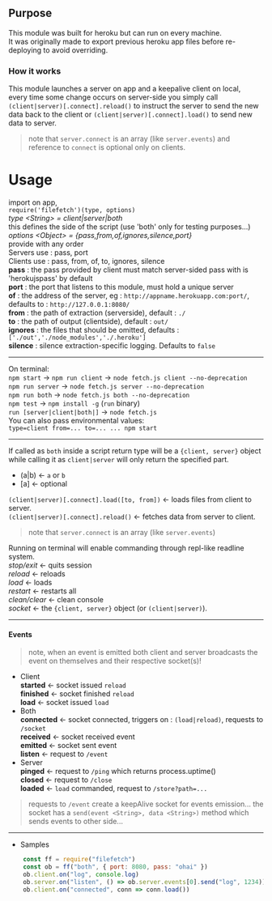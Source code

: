 ## Purpose  
This module was built for heroku but can run on every machine.  
It was originally made to export previous heroku app files before re-deploying to avoid overriding.  
  
### How it works  
This module launches a server on app and a keepalive client on local,  
every time some change occurs on server-side you simply call `(client|server)[.connect].reload()` to instruct the server to send the new data back to the client or `(client|server)[.connect].load()` to send new data to server.  
> note that `server.connect` is an array (like `server.events`) and reference to `connect` is optional only on clients.  
  
# Usage
import on app,  
`require('filefetch')(type, options)`  
*type \<String> = client|server|both*  
this defines the side of the script (use 'both' only for testing purposes...)  
*options \<Object> = {pass,from,of,ignores,silence,port}*  
provide with any order  
Servers use : pass, port  
Clients use : pass, from, of, to, ignores, silence  
**pass** : the pass provided by client must match server-sided pass with is 'herokujspass' by default  
**port** : the port that listens to this module, must hold a unique server  
**of** : the address of the server, eg : `http://appname.herokuapp.com:port/`, defaults to : `http://127.0.0.1:8080/`  
**from** : the path of extraction (serverside), default : `./`  
**to** : the path of output (clientside), default : `out/`  
**ignores** : the files that should be omitted, defaults : `['./out','./node_modules','./.heroku']`  
**silence** : silence extraction-specific logging. Defaults to `false`  
  
***
  
On terminal:  
`npm start` -> `npm run client` -> `node fetch.js client --no-deprecation`  
`npm run server` -> `node fetch.js server --no-deprecation`  
`npm run both` -> `node fetch.js both --no-deprecation`  
`npm test` -> `npm install -g` (`run` binary)  
`run [server|client|both|]` -> `node fetch.js`  
You can also pass environmental values:  
`type=client from=... to=... ... npm start`  
  
***  
  
If called as `both` inside a script return type will be a `{client, server}` object while calling it as `client|server` will only return the specified part.  
  
* (a|b) <- `a` or `b`  
* [a] <- optional  
  
`(client|server)[.connect].load([to, from])` <- loads files from client to server.  
`(client|server)[.connect].reload()` <- fetches data from server to client.  
  
> note that `server.connect` is an array (like `server.events`)  
  
Running on terminal will enable commanding through repl-like readline system.  
*stop/exit* <- quits session  
*reload* <- reloads  
*load* <- loads  
*restart* <- restarts all  
*clean/clear* <- clean console  
*socket* <- the `{client, server}` object (or `(client|server)`).  
  
***  
  
#### Events  
  
> note, when an event is emitted both client and server broadcasts the event on themselves and their respective socket(s)!  
  
* Client  
	**started** <- socket issued `reload`  
	**finished** <- socket finished `reload`  
	**load** <- socket issued `load`  
* Both  
	**connected** <- socket connected, triggers on : `(load|reload)`, requests to `/socket`  
	**received** <- socket received event  
	**emitted** <- socket sent event  
	**listen** <- request to `/event`  
* Server  
	**pinged** <- request to `/ping` which returns process.uptime()  
	**closed** <- request to `/close`  
	**loaded** <- `load` commanded, request to `/store?path=...`  
	
> requests to `/event` create a keepAlive socket for events emission... the socket has a `send(event <String>, data <String>)` method which sends events to other side...  
  
***  
  
* Samples  
  
```javascript
	const ff = require("filefetch")
	const ob = ff("both", { port: 8080, pass: "ohai" })
	ob.client.on("log", console.log)
	ob.server.on("listen", () => ob.server.events[0].send("log", 1234))
	ob.client.on("connected", conn => conn.load())
```